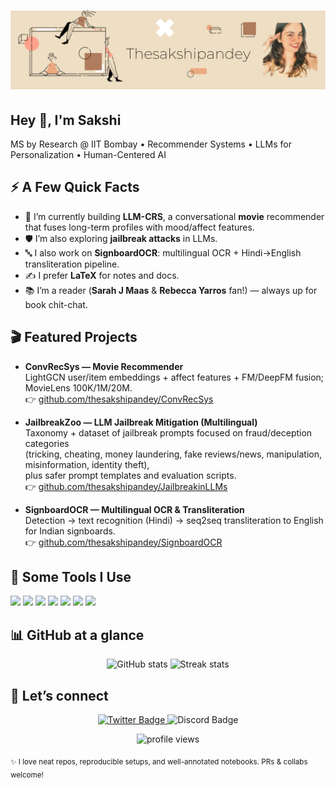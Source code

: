 <!-- Banner -->
<h1 align="center">
  <img src="20210628_144410_0000.png" alt="Thesakshipandey banner"/>
</h1>

<h2>Hey 👋, I'm Sakshi</h2>
<p>
MS by Research @ IIT Bombay • Recommender Systems • LLMs for Personalization • Human-Centered AI
</p>

<!-- Optional fun line
<p>🍿 If we’re talking movies, I probably have a recommender idea for it.</p>
-->

## ⚡ A Few Quick Facts
- 🔭 I’m currently building **LLM-CRS**, a conversational **movie** recommender that fuses long-term profiles with mood/affect features.
- 🛡️ I’m also exploring **jailbreak attacks** in LLMs.
- 🔤 I also work on **SignboardOCR**: multilingual OCR + Hindi→English transliteration pipeline.
- ✍️ I prefer **LaTeX** for notes and docs.
- 📚 I’m a reader (**Sarah J Maas** & **Rebecca Yarros** fan!) — always up for book chit-chat.

## 🎬 Featured Projects
- **ConvRecSys — Movie Recommender**  
  LightGCN user/item embeddings + affect features + FM/DeepFM fusion; MovieLens 100K/1M/20M.  
  👉 <a href="https://github.com/thesakshipandey/ConvRecSys">github.com/thesakshipandey/ConvRecSys</a>
  
- **JailbreakZoo — LLM Jailbreak Mitigation (Multilingual)**  
  Taxonomy + dataset of jailbreak prompts focused on fraud/deception categories  
  (tricking, cheating, money laundering, fake reviews/news, manipulation, misinformation, identity theft),  
  plus safer prompt templates and evaluation scripts.  
  👉 <a href="https://github.com/thesakshipandey/JailbreakinLLMs">github.com/thesakshipandey/JailbreakinLLMs</a> <!-- change if different or mark as private -->

- **SignboardOCR — Multilingual OCR & Transliteration**  
  Detection → text recognition (Hindi) → seq2seq transliteration to English for Indian signboards.  
  👉 <a href="https://github.com/thesakshipandey/SignboardOCR">github.com/thesakshipandey/SignboardOCR</a>

## 🧰 Some Tools I Use
<p align="left">
  <img src="https://img.shields.io/badge/Python-3776AB?style=flat&logo=python&logoColor=white"/>
  <img src="https://img.shields.io/badge/PyTorch-EE4C2C?style=flat&logo=pytorch&logoColor=white"/>
  <img src="https://img.shields.io/badge/HuggingFace-FFD21E?style=flat&logo=huggingface&logoColor=000"/>
  <img src="https://img.shields.io/badge/NumPy-013243?style=flat&logo=numpy&logoColor=white"/>
  <img src="https://img.shields.io/badge/Pandas-150458?style=flat&logo=pandas&logoColor=white"/>
  <img src="https://img.shields.io/badge/Scikit--learn-F7931E?style=flat&logo=scikitlearn&logoColor=white"/>
  <img src="https://img.shields.io/badge/LaTeX-008080?style=flat&logo=latex&logoColor=white"/>
</p>

## 📊 GitHub at a glance
<p align="center">
  <img height="150" src="https://github-readme-stats.vercel.app/api?username=thesakshipandey&show_icons=true&hide_title=true" alt="GitHub stats"/>
  <img height="150" src="https://github-readme-streak-stats.herokuapp.com?user=thesakshipandey" alt="Streak stats"/>
</p>

## 🤝 Let’s connect
<p align="center">
  <a href="https://twitter.com/thesakshipandey">
    <img src="https://img.shields.io/badge/-@thesakshipandey-1DA1F2?style=flat-square&labelColor=1DA1F2&logo=X&logoColor=white" alt="Twitter Badge">
  </a>
  <img src="https://img.shields.io/badge/Discord-thesakshipandey%230879-5865F2?style=flat-square&logo=discord&logoColor=white" alt="Discord Badge">
</p>


<p align="center">
  <img src="https://komarev.com/ghpvc/?username=thesakshipandey&label=Profile%20views&color=0e75b6&style=flat" alt="profile views"/>
</p>

<sub>✨ I love neat repos, reproducible setups, and well-annotated notebooks. PRs & collabs welcome!</sub>
